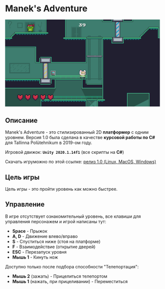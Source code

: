# Manek's Adventure
![img](docs/preview-img.png)
## Описание
Manek's Adventure - это стилизированный 2D **платформер** с одним уровнем. Версия 1.0 была сделана в качестве **курсовой работы по C#** для Tallinna Polütehnikum в 2019-ом году. 

Игровой движок: **`Unity 2020.1.14f1`** (все скрипты на **C#**)

Скачать игруможно по этой ссылке: [релиз 1.0 (Linux, MacOS, Windows)](https://github.com/xqrkushnir/Maneks-Adventure/releases/tag/1.0)

## Цель игры
Цель игры - это пройти уровень как можно быстрее.

## Управление
В игре отсутствует ознакомительный уровень, все клавиши для управления персонажем и игрой написаны тут:
* **Space** - Прыжок
* **A, D** - Движение влево/вправо
* **S** - Спуститься ниже (стоя на платформе)
* **F** - Взаимодействие (открытие дверей)
* **ESC** - Перезапуск уровня
* **Мышь 1** - Кинуть нож

Доступно только после подбора способности "Телепортация":
* **Мышь 2** (зажать) - Прицелиться телепортом
* **Мышь 1** (нажать, при прицеливании) - Переместиться 